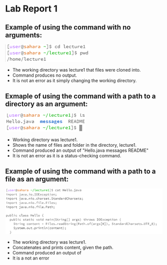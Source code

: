 # Lab Report 1
## Example of using the command with no arguments: 
![Image](cd.PNG)
- The working directory was lecture1 that files were cloned into.
- Command produces no output.
- It is not an error as it simply changing the working directory.
  
## Exmaple of using the command with a path to a directory as an argument: 
![Image](ls.PNG)
- Working directory was lecture1.
- Shows the name of files and folder in the directory, lecture1.
- Command produced an output of "Hello.java messages README"
- It is not an error as it is a status-checking command.

## Example of using the command with a path to a file as an argument: 
![Image](cat.PNG)
- The working directory was lecture1.
- Concatenates and prints content, given the path.
- Command produced an output of
- It is a not an error
